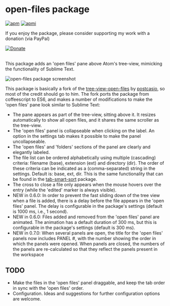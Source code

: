 # open-files package

[![apm][apm-image]][apm-url]
[![apmi][apmi-image]][apmi-url]

 If you enjoy the package, please consider supporting my work with a donation (via PayPal)

 [![Donate](https://www.paypalobjects.com/en_US/i/btn/btn_donate_LG.gif)](https://www.paypal.com/cgi-bin/webscr?cmd=_donations&business=E3F3UUCGY65RC&lc=US&item_name=%27Open%20Files%27%20Atom%20package&currency_code=USD&bn=PP%2dDonationsBF%3abtn_donate_LG%2egif%3aNonHosted)

<br>
This package adds an 'open files' pane above Atom's tree-view, mimicking the functionality of Sublime Text.

![open-files package screenshot](https://cloud.githubusercontent.com/assets/6955013/19407323/80f193f2-9264-11e6-9efa-9782dcd03e48.png)

This package is basically a fork of the [tree-view-open-files](https://atom.io/packages/tree-view-open-files) by [postcasio](https://github.com/postcasio), so most of the credit should go to him. The fork ports the package from coffeescript to ES6, and makes a number of modifications to make the 'open files' pane look similar to Sublime Text:

* The pane appears as part of the tree-view, sitting above it. It resizes automatically to show all open files, and it shares the same scroller as the tree-view.
* The 'open files' panel is collapseable when clicking on the label. An option in the settings tab makes it possible to make the panel uncollapseable.
* The 'open files' and 'folders' sections of the panel are clearly and elegantly labeled.
* The file list can be ordered alphabetically using multiple (cascading) criteria: filename (base), extension (ext) and directory (dir). The order of these criteria can be indicated as a (comma-separated) string in the settings. Default is: base, ext, dir. This is the same functionality that can be found in the [tab-smart-sort](https://atom.io/packages/tab-smart-sort) package.
* The cross to close a file only appears when the mouse hovers over the entry (while the 'edited' marker is always visible).
* NEW in 0.6.0: In order to prevent the fast sliding down of the tree view when a file is added, there is a delay before the file appears in the 'open files' panel. The delay is configurable in the package's settings (default is 1000 ms, i.e., 1 second).
* NEW in 0.6.0: Files added and removed from the 'open files' panel are animated. The animation has a default duration of 300 ms, but this is configurable in the package's settings (default is 300 ms).
* NEW in 0.7.0: When several panels are open, the title for the 'open files' panels now includes PANEL #, with the number showing the order in which the panels were opened. When panels are closed, the numbers of the panels are re-calculated so that they reflect the panels present in the workspace

## TODO

* Make the files in the 'open files' panel draggable, and keep the tab order in sync with the 'open files' order.
* Configuration. Ideas and suggestions for further configuration options are welcome.

[apm-image]: https://img.shields.io/apm/v/open-files.svg?style=flat-square
[apm-url]: https://atom.io/packages/open-files

[apmi-image]: https://img.shields.io/apm/dm/open-files.svg?style=flat-square
[apmi-url]: https://atom.io/packages/open-files
